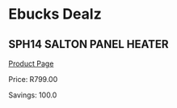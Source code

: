
# Ebucks Dealz
## SPH14 SALTON PANEL HEATER
[Product Page](https://www.ebucks.com/web/shop/productSelected.do?prodId=1191128706&catId=704982758)

Price: R799.00

Savings: 100.0


	